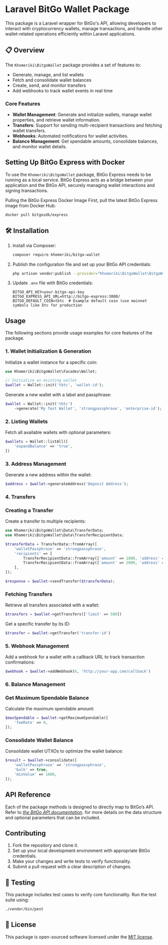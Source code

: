 # Laravel BitGo Wallet Package

This package is a Laravel wrapper for BitGo's API, allowing developers to interact with cryptocurrency wallets, manage transactions, and handle other wallet-related operations efficiently within Laravel applications.

## 📋 Overview

The `Khomeriki\BitgoWallet` package provides a set of features to:

- Generate, manage, and list wallets
- Fetch and consolidate wallet balances
- Create, send, and monitor transfers
- Add webhooks to track wallet events in real time

### **Core Features**

- **Wallet Management**: Generate and initialize wallets, manage wallet properties, and retrieve wallet information.
- **Transfers**: Support for sending multi-recipient transactions and fetching wallet transfers.
- **Webhooks**: Automated notifications for wallet activities.
- **Balance Management**: Get spendable amounts, consolidate balances, and monitor wallet details.

## Setting Up BitGo Express with Docker
To use the `Khomeriki\BitgoWallet` package, BitGo Express needs to be running as a local service. BitGo Express acts as a bridge between your application and the BitGo API, securely managing wallet interactions and signing transactions.

Pulling the BitGo Express Docker Image
First, pull the latest BitGo Express image from Docker Hub:

    docker pull bitgosdk/express

## 🛠 Installation

1. Install via Composer:
    
    ```bash
    composer require khomeriki/bitgo-wallet
    ```
    
2. Publish the configuration file and set up your BitGo API credentials:
    
    ```bash
    php artisan vendor:publish --provider="Khomeriki\BitgoWallet\BitgoWalletServiceProvider"
    ```
    
3. Update `.env` file with BitGo credentials:
    
    ```
    BITGO_API_KEY=your-bitgo-api-key
    BITGO_EXPRESS_API_URL=http://bitgo-express:3080/
    BITGO_DEFAULT_COIN=tbtc  # Example default coin (use mainnet symbols like btc for production
    ```
    

## Usage

The following sections provide usage examples for core features of the package.

### 1. **Wallet Initialization & Generation**

Initialize a wallet instance for a specific coin:

```php
use Khomeriki\BitgoWallet\Facades\Wallet;

// Initialize an existing wallet
$wallet = Wallet::init('tbtc', 'wallet-id');
```

Generate a new wallet with a label and passphrase:

```php
$wallet = Wallet::init('tbtc')
    ->generate('My Test Wallet', 'strongpassphrase', 'enterprise-id');
```

### 2. **Listing Wallets**

Fetch all available wallets with optional parameters:

```php
$wallets = Wallet::listAll([
    'expandBalance' => 'true',
])
```

### 3. **Address Management**

Generate a new address within the wallet:

```php
$address = $wallet->generateAddress('Deposit Address');
```

### 4. **Transfers**

### **Creating a Transfer**

Create a transfer to multiple recipients:

```php
use Khomeriki\BitgoWallet\Data\TransferData;
use Khomeriki\BitgoWallet\Data\TransferRecipientData;

$transferData = TransferData::fromArray([
    'walletPassphrase' => 'strongpassphrase',
    'recipients' => [
        TransferRecipientData::fromArray(['amount' => 1000, 'address' => 'recipient-address']),
        TransferRecipientData::fromArray(['amount' => 2000, 'address' => 'another-address']),
    ],
]);

$response = $wallet->sendTransfer($transferData);
```

### **Fetching Transfers**

Retrieve all transfers associated with a wallet:

```php
$transfers = $wallet->getTransfers(['limit' => 500])
```

Get a specific transfer by its ID:

```php
$transfer = $wallet->getTransfer('transfer-id')
```

### 5. **Webhook Management**

Add a webhook for a wallet with a callback URL to track transaction confirmations:

```php
$webhook = $wallet->addWebhook(6, 'http://your-app.com/callback')
```

### 6. **Balance Management**

### **Get Maximum Spendable Balance**

Calculate the maximum spendable amount:

```php
$maxSpendable = $wallet->getMaximumSpendable([
    'feeRate' => 0,
]);
```

### **Consolidate Wallet Balance**

Consolidate wallet UTXOs to optimize the wallet balance:

```php
$result = $wallet->consolidate([
    'walletPassphrase' => 'strongpassphrase',
    'bulk' => true,
    'minValue' => 1000,
]);
```

## API Reference

Each of the package methods is designed to directly map to BitGo’s API. Refer to *[the BitGo API documentation](https://developers.bitgo.com/)*. for more details on the data structure and optional parameters that can be included.

## Contributing

1. Fork the repository and clone it.
2. Set up your local development environment with appropriate BitGo credentials.
3. Make your changes and write tests to verify functionality.
4. Submit a pull request with a clear description of changes.

## 🧪 Testing

This package includes test cases to verify core functionality. Run the test suite using:

```bash
./vendor/bin/pest
```

## 📜 License

This package is open-sourced software licensed under the [MIT license](https://www.notion.so/redberry/LICENSE.md).

